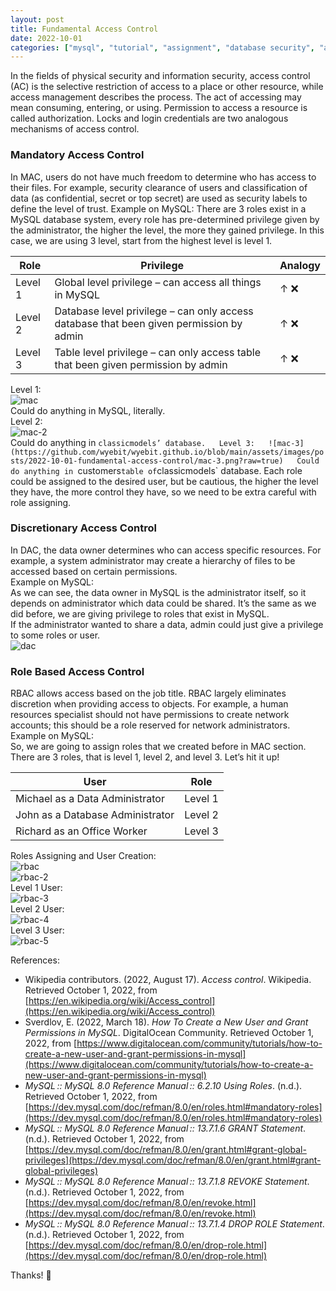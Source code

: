 ```yaml
---
layout: post
title: Fundamental Access Control
date: 2022-10-01
categories: ["mysql", "tutorial", "assignment", "database security", "acl"]
---
```


In the fields of physical security and information security, access control (AC) is the selective restriction of access to a place or other resource, while access management describes the process. The act of accessing may mean consuming, entering, or using. Permission to access a resource is called authorization.
Locks and login credentials are two analogous mechanisms of access control.  
### Mandatory Access Control  
In MAC, users do not have much freedom to determine who has access to their files. For example, security clearance of users and classification of data (as confidential, secret or top secret) are used as security labels to define the level of trust.
Example on MySQL:
There are 3 roles exist in a MySQL database system, every role has pre-determined privilege given by the administrator, the higher the level, the more they gained privilege. In this case, we are using 3 level, start from the highest level is level 1.  

| Role    | Privilege                                                                               | Analogy |
| ------- | --------------------------------------------------------------------------------------- | ------- |
| Level 1 | Global level privilege – can access all things in MySQL                                 | ↑ ❌     | ↓ ✔️ |
| Level 2 | Database level privilege – can only access database that been given permission by admin | ↑ ❌     | ↓ ✔️ |
| Level 3 | Table level privilege – can only access table that been given permission by admin       | ↑ ❌     | ↓ ✔️ |

Level 1:  
![mac](https://github.com/wyebit/wyebit.github.io/blob/main/assets/images/posts/2022-10-01-fundamental-access-control/mac.png?raw=true)  
Could do anything in MySQL, literally.  
Level 2:  
![mac-2](https://github.com/wyebit/wyebit.github.io/blob/main/assets/images/posts/2022-10-01-fundamental-access-control/mac-2.png?raw=true)  
Could do anything in `classicmodels’ database.  
Level 3:  
![mac-3](https://github.com/wyebit/wyebit.github.io/blob/main/assets/images/posts/2022-10-01-fundamental-access-control/mac-3.png?raw=true)  
Could do anything in `customers` table of `classicmodels` database.
Each role could be assigned to the desired user, but be cautious, the higher the level they have, the more control they have, so we need to be extra careful with role assigning.  
### Discretionary Access Control  
In DAC, the data owner determines who can access specific resources. For example, a system administrator may create a hierarchy of files to be accessed based on certain permissions.  
Example on MySQL:  
As we can see, the data owner in MySQL is the administrator itself, so it depends on administrator which data could be shared. It’s the same as we did before, we are giving privilege to roles that exist in MySQL.  
If the administrator wanted to share a data, admin could just give a privilege to some roles or user.  
![dac](https://github.com/wyebit/wyebit.github.io/blob/main/assets/images/posts/2022-10-01-fundamental-access-control/dac.png?raw=true)  
### Role Based Access Control  
RBAC allows access based on the job title. RBAC largely eliminates discretion when providing access to objects. For example, a human resources specialist should not have permissions to create network accounts; this should be a role reserved for network administrators.  
Example on MySQL:  
So, we are going to assign roles that we created before in MAC section. There are 3 roles, that is level 1, level 2, and level 3. Let’s hit it up!  

| User                             | Role    |
| -------------------------------- | ------- |
| Michael as a Data Administrator  | Level 1 |
| John as a Database Administrator | Level 2 |
| Richard as an Office Worker      | Level 3 | 

Roles Assigning and User Creation:  
![rbac](https://github.com/wyebit/wyebit.github.io/blob/main/assets/images/posts/2022-10-01-fundamental-access-control/rbac.png?raw=true)  
![rbac-2](https://github.com/wyebit/wyebit.github.io/blob/main/assets/images/posts/2022-10-01-fundamental-access-control/rbac-3.png?raw=true)  
Level 1 User:  
![rbac-3](https://github.com/wyebit/wyebit.github.io/blob/main/assets/images/posts/2022-10-01-fundamental-access-control/rbac-3.png?raw=true)  
Level 2 User:  
![rbac-4](https://github.com/wyebit/wyebit.github.io/blob/main/assets/images/posts/2022-10-01-fundamental-access-control/rbac-4.png?raw=true)  
Level 3 User:  
![rbac-5](https://github.com/wyebit/wyebit.github.io/blob/main/assets/images/posts/2022-10-01-fundamental-access-control/rbac-5.png?raw=true)  

References:  
- Wikipedia contributors. (2022, August 17). _Access control_. Wikipedia. Retrieved October 1, 2022, from [https://en.wikipedia.org/wiki/Access_control](https://en.wikipedia.org/wiki/Access_control)
- Sverdlov, E. (2022, March 18). _How To Create a New User and Grant Permissions in MySQL_. DigitalOcean Community. Retrieved October 1, 2022, from [https://www.digitalocean.com/community/tutorials/how-to-create-a-new-user-and-grant-permissions-in-mysql](https://www.digitalocean.com/community/tutorials/how-to-create-a-new-user-and-grant-permissions-in-mysql)
- _MySQL :: MySQL 8.0 Reference Manual :: 6.2.10 Using Roles_. (n.d.). Retrieved October 1, 2022, from [https://dev.mysql.com/doc/refman/8.0/en/roles.html#mandatory-roles](https://dev.mysql.com/doc/refman/8.0/en/roles.html#mandatory-roles)
- _MySQL :: MySQL 8.0 Reference Manual :: 13.7.1.6 GRANT Statement_. (n.d.). Retrieved October 1, 2022, from [https://dev.mysql.com/doc/refman/8.0/en/grant.html#grant-global-privileges](https://dev.mysql.com/doc/refman/8.0/en/grant.html#grant-global-privileges)
- _MySQL :: MySQL 8.0 Reference Manual :: 13.7.1.8 REVOKE Statement_. (n.d.). Retrieved October 1, 2022, from [https://dev.mysql.com/doc/refman/8.0/en/revoke.html](https://dev.mysql.com/doc/refman/8.0/en/revoke.html)
- _MySQL :: MySQL 8.0 Reference Manual :: 13.7.1.4 DROP ROLE Statement_. (n.d.). Retrieved October 1, 2022, from [https://dev.mysql.com/doc/refman/8.0/en/drop-role.html](https://dev.mysql.com/doc/refman/8.0/en/drop-role.html)
  
Thanks! 🙏
